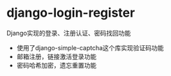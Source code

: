 # django-login-register
Django实现的登录、注册认证、密码找回功能
* 使用了django-simple-captcha这个库实现验证码功能
* 邮箱注册，链接激活登录功能
* 密码哈希加密，遗忘重置功能